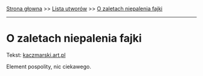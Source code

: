 [Strona głowna](../index.md) >> [Lista utworów](../list.md) >> [O zaletach niepalenia fajki](364.md)

---

# O zaletach niepalenia fajki

Tekst: [kaczmarski.art.pl](https://www.kaczmarski.art.pl/tworczosc/wiersze/o-zaletach-niepalenia-fajki/)

Element pospolity, nic ciekawego.